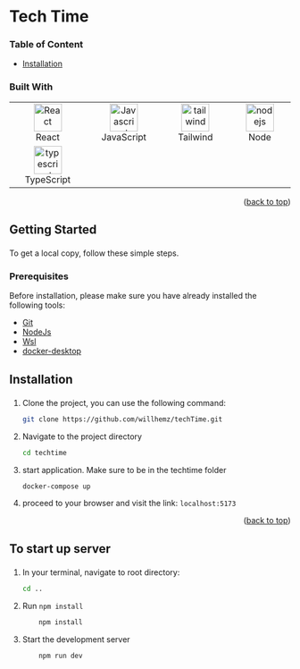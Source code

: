 # <div id="top">Tech Time</div>

### Table of Content

- [Installation](#getting_started)

### Built With

 <table width="100%">
     <tbody  width="100%">
  <tr  width="100%">
    <td align="center" width="333px">
      <a href="https://reactjs.org/" target="_blank" rel="noreferrer"><img src="https://raw.githubusercontent.com/danielcranney/readme-generator/main/public/icons/skills/react-colored.svg" width="50" height="50" alt="React" /></a>
      <br>React
    </td>

   <td align="Center" width="333px">
        <a href="https://developer.mozilla.org/en-US/docs/Web/JavaScript" target="_blank" rel="noreferrer"><img src="https://raw.githubusercontent.com/danielcranney/readme-generator/main/public/icons/skills/javascript-colored.svg" width="50" height="50" alt="Javascript" /></a>
    <br>JavaScript
    </td>
  <td align="Center" width="333px">
      <a href="https://tailwindcss.com/" target="_blank" rel="noreferrer"><img src="https://raw.githubusercontent.com/danielcranney/readme-generator/main/public/icons/skills/tailwindcss-colored.svg" width="50" height="50" alt="tailwind" /></a>
    <br>Tailwind
    </td>
  <td align="Center" width="333px">
      <a href="https://nodejs.org/" target="_blank" rel="noreferrer"><img src="https://raw.githubusercontent.com/danielcranney/readme-generator/main/public/icons/skills/nodejs-colored.svg" width="50" height="50" alt="nodejs" /></a>
    <br>Node
    </td>
  </tr>
  <tr>
   <td align="Center" width="333px">
  <a href="https://react-redux.js.org/" target="_blank" rel="noreferrer"><img src="https://raw.githubusercontent.com/danielcranney/readme-generator/main/public/icons/skills/typescript.svg" width="50" height="50" alt="typescript" /></a>
    <br>TypeScript
  </td>
  </tr>
</tbody>
  </table>

<p align="right">(<a href="#top">back to top</a>)</p>

## <p id="getting_started">Getting Started</p>

To get a local copy, follow these simple steps.

### <p id="prerequisites">Prerequisites</p>

Before installation, please make sure you have already installed the following tools:

- [Git](https://git-scm.com/downloads)
- [NodeJs](https://nodejs.org/en/download/)
- [Wsl](https://learn.microsoft.com/en-us/windows/wsl/setup/environment#set-up-your-linux-username-and-password)
- [docker-desktop](https://docs.docker.com/desktop/install/windows-install/)

## <p id="installation">Installation</p>

1. Clone the project, you can use the following command:

   ```bash
   git clone https://github.com/willhemz/techTime.git
   ```

2. Navigate to the project directory

   ```bash
   cd techtime
   ```

3. start application. Make sure to be in the techtime folder

   ```powershell
   docker-compose up
   ```

4. proceed to your browser and visit the link: `localhost:5173`

<p align="right">(<a href="#top">back to top</a>)</p>

## <p id="server">To start up server</p>

1. In your terminal, navigate to root directory:

   ```bash
   cd ..
   ```

2. Run `npm install`

   ```bash
       npm install
   ```

3. Start the development server

   ```bash
       npm run dev
   ```
